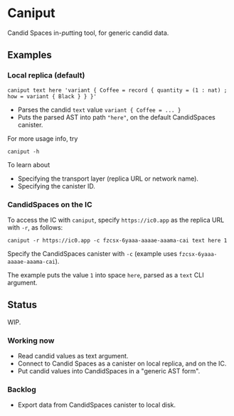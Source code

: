 # Caniput

Candid Spaces in-*put*ting tool, for generic candid data.

## Examples

### Local replica (default)

`caniput text here 'variant { Coffee = record { quantity = (1 : nat) ; how = variant { Black } } }'`

- Parses the candid `text` value `variant { Coffee = ... }`
- Puts the parsed AST into path `"here"`, on the default CandidSpaces canister.

For more usage info, try

`caniput -h`

To learn about

 - Specifying the transport layer (replica URL or network name).
 - Specifying the canister ID.


### CandidSpaces on the IC

To access the IC with `caniput`, specify `https://ic0.app` as the replica URL with `-r`, as follows:

`caniput -r https://ic0.app -c fzcsx-6yaaa-aaaae-aaama-cai text here 1`

Specify the CandidSpaces canister with `-c` (example uses `fzcsx-6yaaa-aaaae-aaama-cai`).

The example puts the value `1` into space `here`, parsed as a `text` CLI argument.


## Status

WIP.

### Working now

- Read candid values as text argument.
- Connect to Candid Spaces as a canister on local replica, and on the IC.
- Put candid values into CandidSpaces in a "generic AST form".

### Backlog

- Export data from CandidSpaces canister to local disk.
